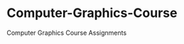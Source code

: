 # Computer-Graphics-Course
Computer Graphics Course Assignments                                                                                

